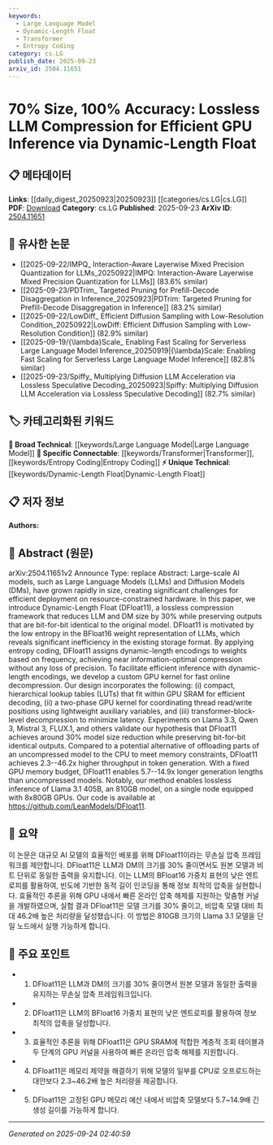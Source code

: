 ```yaml
---
keywords:
  - Large Language Model
  - Dynamic-Length Float
  - Transformer
  - Entropy Coding
category: cs.LG
publish_date: 2025-09-23
arxiv_id: 2504.11651
---
```


<!-- KEYWORD_LINKING_METADATA:
{
  "processed_timestamp": "2025-09-24T02:40:59.386519",
  "vocabulary_version": "1.0",
  "selected_keywords": [
    "Large Language Model",
    "Dynamic-Length Float",
    "Transformer",
    "Entropy Coding"
  ],
  "rejected_keywords": [],
  "similarity_scores": {
    "Large Language Model": 0.82,
    "Dynamic-Length Float": 0.78,
    "Transformer": 0.77,
    "Entropy Coding": 0.74
  },
  "extraction_method": "AI_prompt_based",
  "budget_applied": true,
  "candidates_json": {
    "candidates": [
      {
        "surface": "Large Language Models",
        "canonical": "Large Language Model",
        "aliases": [
          "LLM",
          "Large-Scale AI Models"
        ],
        "category": "broad_technical",
        "rationale": "Large Language Models are central to the paper's focus on compression and efficiency, linking to broader discussions on AI model scaling.",
        "novelty_score": 0.45,
        "connectivity_score": 0.89,
        "specificity_score": 0.68,
        "link_intent_score": 0.82
      },
      {
        "surface": "Dynamic-Length Float",
        "canonical": "Dynamic-Length Float",
        "aliases": [
          "DFloat11"
        ],
        "category": "unique_technical",
        "rationale": "Dynamic-Length Float is a unique technical contribution of the paper, essential for understanding the proposed compression method.",
        "novelty_score": 0.92,
        "connectivity_score": 0.65,
        "specificity_score": 0.88,
        "link_intent_score": 0.78
      },
      {
        "surface": "Transformer-block-level decompression",
        "canonical": "Transformer",
        "aliases": [
          "Transformer-block"
        ],
        "category": "specific_connectable",
        "rationale": "Transformer-block-level decompression is a specific technique that enhances the efficiency of the compression method, linking to Transformer architecture.",
        "novelty_score": 0.55,
        "connectivity_score": 0.83,
        "specificity_score": 0.72,
        "link_intent_score": 0.77
      },
      {
        "surface": "Entropy coding",
        "canonical": "Entropy Coding",
        "aliases": [
          "Entropy-based compression"
        ],
        "category": "specific_connectable",
        "rationale": "Entropy coding is a key technique used in the compression framework, relevant to discussions on data compression in AI models.",
        "novelty_score": 0.58,
        "connectivity_score": 0.79,
        "specificity_score": 0.75,
        "link_intent_score": 0.74
      }
    ],
    "ban_list_suggestions": [
      "efficient inference",
      "custom GPU kernel",
      "memory constraints"
    ]
  },
  "decisions": [
    {
      "candidate_surface": "Large Language Models",
      "resolved_canonical": "Large Language Model",
      "decision": "linked",
      "scores": {
        "novelty": 0.45,
        "connectivity": 0.89,
        "specificity": 0.68,
        "link_intent": 0.82
      }
    },
    {
      "candidate_surface": "Dynamic-Length Float",
      "resolved_canonical": "Dynamic-Length Float",
      "decision": "linked",
      "scores": {
        "novelty": 0.92,
        "connectivity": 0.65,
        "specificity": 0.88,
        "link_intent": 0.78
      }
    },
    {
      "candidate_surface": "Transformer-block-level decompression",
      "resolved_canonical": "Transformer",
      "decision": "linked",
      "scores": {
        "novelty": 0.55,
        "connectivity": 0.83,
        "specificity": 0.72,
        "link_intent": 0.77
      }
    },
    {
      "candidate_surface": "Entropy coding",
      "resolved_canonical": "Entropy Coding",
      "decision": "linked",
      "scores": {
        "novelty": 0.58,
        "connectivity": 0.79,
        "specificity": 0.75,
        "link_intent": 0.74
      }
    }
  ]
}
-->

# 70% Size, 100% Accuracy: Lossless LLM Compression for Efficient GPU Inference via Dynamic-Length Float

## 📋 메타데이터

**Links**: [[daily_digest_20250923|20250923]] [[categories/cs.LG|cs.LG]]
**PDF**: [Download](https://arxiv.org/pdf/2504.11651.pdf)
**Category**: cs.LG
**Published**: 2025-09-23
**ArXiv ID**: [2504.11651](https://arxiv.org/abs/2504.11651)

## 🔗 유사한 논문
- [[2025-09-22/IMPQ_ Interaction-Aware Layerwise Mixed Precision Quantization for LLMs_20250922|IMPQ: Interaction-Aware Layerwise Mixed Precision Quantization for LLMs]] (83.6% similar)
- [[2025-09-23/PDTrim_ Targeted Pruning for Prefill-Decode Disaggregation in Inference_20250923|PDTrim: Targeted Pruning for Prefill-Decode Disaggregation in Inference]] (83.2% similar)
- [[2025-09-22/LowDiff_ Efficient Diffusion Sampling with Low-Resolution Condition_20250922|LowDiff: Efficient Diffusion Sampling with Low-Resolution Condition]] (82.9% similar)
- [[2025-09-19/{\lambda}Scale_ Enabling Fast Scaling for Serverless Large Language Model Inference_20250919|{\lambda}Scale: Enabling Fast Scaling for Serverless Large Language Model Inference]] (82.8% similar)
- [[2025-09-23/Spiffy_ Multiplying Diffusion LLM Acceleration via Lossless Speculative Decoding_20250923|Spiffy: Multiplying Diffusion LLM Acceleration via Lossless Speculative Decoding]] (82.7% similar)

## 🏷️ 카테고리화된 키워드
**🧠 Broad Technical**: [[keywords/Large Language Model|Large Language Model]]
**🔗 Specific Connectable**: [[keywords/Transformer|Transformer]], [[keywords/Entropy Coding|Entropy Coding]]
**⚡ Unique Technical**: [[keywords/Dynamic-Length Float|Dynamic-Length Float]]

## 📋 저자 정보

**Authors:** 

## 📄 Abstract (원문)

arXiv:2504.11651v2 Announce Type: replace 
Abstract: Large-scale AI models, such as Large Language Models (LLMs) and Diffusion Models (DMs), have grown rapidly in size, creating significant challenges for efficient deployment on resource-constrained hardware. In this paper, we introduce Dynamic-Length Float (DFloat11), a lossless compression framework that reduces LLM and DM size by 30% while preserving outputs that are bit-for-bit identical to the original model. DFloat11 is motivated by the low entropy in the BFloat16 weight representation of LLMs, which reveals significant inefficiency in the existing storage format. By applying entropy coding, DFloat11 assigns dynamic-length encodings to weights based on frequency, achieving near information-optimal compression without any loss of precision. To facilitate efficient inference with dynamic-length encodings, we develop a custom GPU kernel for fast online decompression. Our design incorporates the following: (i) compact, hierarchical lookup tables (LUTs) that fit within GPU SRAM for efficient decoding, (ii) a two-phase GPU kernel for coordinating thread read/write positions using lightweight auxiliary variables, and (iii) transformer-block-level decompression to minimize latency. Experiments on Llama 3.3, Qwen 3, Mistral 3, FLUX.1, and others validate our hypothesis that DFloat11 achieves around 30% model size reduction while preserving bit-for-bit identical outputs. Compared to a potential alternative of offloading parts of an uncompressed model to the CPU to meet memory constraints, DFloat11 achieves 2.3--46.2x higher throughput in token generation. With a fixed GPU memory budget, DFloat11 enables 5.7--14.9x longer generation lengths than uncompressed models. Notably, our method enables lossless inference of Llama 3.1 405B, an 810GB model, on a single node equipped with 8x80GB GPUs. Our code is available at https://github.com/LeanModels/DFloat11.

## 📝 요약

이 논문은 대규모 AI 모델의 효율적인 배포를 위해 DFloat11이라는 무손실 압축 프레임워크를 제안합니다. DFloat11은 LLM과 DM의 크기를 30% 줄이면서도 원본 모델과 비트 단위로 동일한 출력을 유지합니다. 이는 LLM의 BFloat16 가중치 표현의 낮은 엔트로피를 활용하여, 빈도에 기반한 동적 길이 인코딩을 통해 정보 최적의 압축을 실현합니다. 효율적인 추론을 위해 GPU 내에서 빠른 온라인 압축 해제를 지원하는 맞춤형 커널을 개발하였으며, 실험 결과 DFloat11은 모델 크기를 30% 줄이고, 비압축 모델 대비 최대 46.2배 높은 처리량을 달성했습니다. 이 방법은 810GB 크기의 Llama 3.1 모델을 단일 노드에서 실행 가능하게 합니다.

## 🎯 주요 포인트

- 1. DFloat11은 LLM과 DM의 크기를 30% 줄이면서 원본 모델과 동일한 출력을 유지하는 무손실 압축 프레임워크입니다.
- 2. DFloat11은 LLM의 BFloat16 가중치 표현의 낮은 엔트로피를 활용하여 정보 최적의 압축을 달성합니다.
- 3. 효율적인 추론을 위해 DFloat11은 GPU SRAM에 적합한 계층적 조회 테이블과 두 단계의 GPU 커널을 사용하여 빠른 온라인 압축 해제를 지원합니다.
- 4. DFloat11은 메모리 제약을 해결하기 위해 모델의 일부를 CPU로 오프로드하는 대안보다 2.3~46.2배 높은 처리량을 제공합니다.
- 5. DFloat11은 고정된 GPU 메모리 예산 내에서 비압축 모델보다 5.7~14.9배 긴 생성 길이를 가능하게 합니다.


---

*Generated on 2025-09-24 02:40:59*